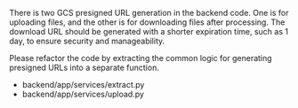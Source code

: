There is two GCS presigned URL generation in the backend code. One is for uploading files, and the other is for downloading files after processing. The download URL should be generated with a shorter expiration time, such as 1 day, to ensure security and manageability.

Please refactor the code by extracting the common logic for generating presigned URLs into a separate function.

- backend/app/services/extract.py
- backend/app/services/upload.py